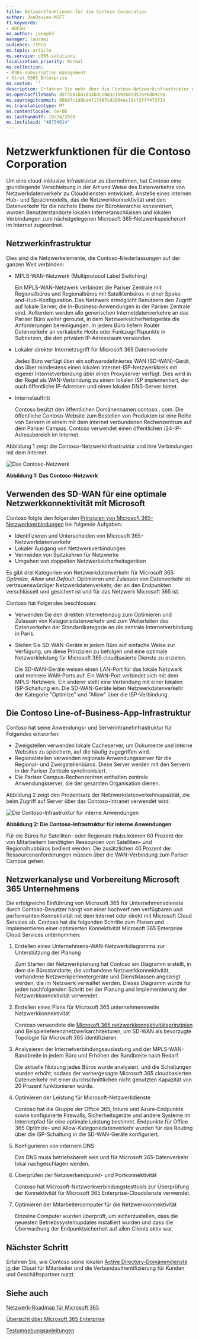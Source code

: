 ```yaml
---
title: Netzwerkfunktionen für die Contoso Corporation
author: JoeDavies-MSFT
f1.keywords:
- NOCSH
ms.author: josephd
manager: laurawi
audience: ITPro
ms.topic: article
ms.service: o365-solutions
localization_priority: Normal
ms.collection:
- M365-subscription-management
- Strat_O365_Enterprise
ms.custom: ''
description: Erfahren Sie mehr über die Contoso-Netzwerkinfrastruktur und darüber, wie das Unternehmen seine SD-WAN-Technologie für eine optimale Netzwerkleistung verwendet, um Microsoft 365 Enterprise Cloud Services zu verbessern.
ms.openlocfilehash: d5f3581b81d33bdc200321692b82d57a96d09298
ms.sourcegitcommit: 66b8fc1d8ba4f17487cd2004ac19cf2fff472f3d
ms.translationtype: MT
ms.contentlocale: de-DE
ms.lasthandoff: 10/24/2020
ms.locfileid: "48754014"
---
```

# <a name="networking-for-the-contoso-corporation"></a>Netzwerkfunktionen für die Contoso Corporation

Um eine cloud-inklusive Infrastruktur zu übernehmen, hat Contoso eine grundlegende Verschiebung in der Art und Weise des Datenverkehrs von Netzwerkdatenverkehr zu Clouddiensten entwickelt. Anstelle eines internen Hub- und Sprachmodells, das die Netzwerkkonnektivität und den Datenverkehr für die nächste Ebene der Bürohierarchie konzentriert, wurden Benutzerstandorte lokalen Internetanschlüssen und lokalen Verbindungen zum nächstgelegenen Microsoft 365-Netzwerkspeicherort im Internet zugeordnet.

## <a name="networking-infrastructure"></a>Netzwerkinfrastruktur

Dies sind die Netzwerkelemente, die Contoso-Niederlassungen auf der ganzen Welt verbinden:

- MPLS-WAN-Netzwerk (Multiprotocol Label Switching)

  Ein MPLS-WAN-Netzwerk verbindet die Pariser Zentrale mit Regionalbüros und Regionalbüros mit Satellitenbüros in einer Spoke-and-Hub-Konfiguration. Das Netzwerk ermöglicht Benutzern den Zugriff auf lokale Server, die In-Business-Anwendungen in der Pariser Zentrale sind. Außerdem werden alle generischen Internetdatenverkehre an das Pariser Büro weiter geroutet, in dem Netzwerksicherheitsgeräte die Anforderungen bereinigungen. In jedem Büro liefern Router Datenverkehr an verkabelte Hosts oder Funkzugriffspunkte in Subnetzen, die den privaten IP-Adressraum verwenden.

- Lokaler direkter Internetzugriff für Microsoft 365 Datenverkehr

  Jedes Büro verfügt über ein softwaredefiniertes WAN (SD-WAN)-Gerät, das über mindestens einen lokalen Internet-ISP-Netzwerkkreis mit eigener Internetverbindung über einen Proxyserver verfügt. Dies wird in der Regel als WAN-Verbindung zu einem lokalen ISP implementiert, der auch öffentliche IP-Adressen und einen lokalen DNS-Server bietet.

- Internetauftritt

  Contoso besitzt den öffentlichen Domänennamen contoso \. com. Die öffentliche Contoso-Website zum Bestellen von Produkten ist eine Reihe von Servern in einem mit dem Internet verbundenen Rechenzentrum auf dem Pariser Campus. Contoso verwendet einen öffentlichen /24-IP-Adressbereich im Internet.

Abbildung 1 zeigt die Contoso-Netzwerkinfrastruktur und ihre Verbindungen mit dem Internet.

![Das Contoso-Netzwerk](../media/contoso-networking/contoso-networking-fig1.png)
 
**Abbildung 1: Das Contoso-Netzwerk**

## <a name="use-of-sd-wan-for-optimal-network-connectivity-to-microsoft"></a>Verwenden des SD-WAN für eine optimale Netzwerkkonnektivität mit Microsoft

Contoso folgte den folgenden [Prinzipien von Microsoft 365-Netzwerkverbindungen](microsoft-365-network-connectivity-principles.md) bei folgende Aufgaben:

- Identifizieren und Unterscheiden von Microsoft 365-Netzwerkdatenverkehr
- Lokaler Ausgang von Netzwerkverbindungen
- Vermeiden von Spitzkehren für Netzwerke
- Umgehen von doppelten Netzwerksicherheitsgeräten

Es gibt drei Kategorien von Netzwerkdatenverkehr für Microsoft 365: *Optimize*, *Allow* und *Default*. Optimieren und Zulassen von Datenverkehr ist vertrauenswürdiger Netzwerkdatenverkehr, der an den Endpunkten verschlüsselt und gesichert ist und für das Netzwerk Microsoft 365 ist.

Contoso hat Folgendes beschlossen:

- Verwenden Sie den direkten Interneteinzug zum Optimieren und Zulassen von Kategoriedatenverkehr und zum Weiterleiten des Datenverkehrs der Standardkategorie an die zentrale Internetverbindung in Paris.

- Stellen Sie SD-WAN-Geräte in jedem Büro auf einfache Weise zur Verfügung, um diese Prinzipien zu befolgen und eine optimale Netzwerkleistung für Microsoft 365 cloudbasierte Dienste zu erzielen.

  Die SD-WAN-Geräte weisen einen LAN-Port für das lokale Netzwerk und mehrere WAN-Ports auf. Ein WAN-Port verbindet sich mit dem MPLS-Netzwerk. Ein anderer stellt eine Verbindung mit einer lokalen ISP-Schaltung ein. Die SD-WAN-Geräte leiten Netzwerkdatenverkehr der Kategorie "Optimize" und "Allow" über die ISP-Verbindung.

## <a name="the-contoso-line-of-business-app-infrastructure"></a>Die Contoso Line-of-Business-App-Infrastruktur

Contoso hat seine Anwendungs- und Serverintranetinfrastruktur für Folgendes entworfen:

- Zweigstellen verwenden lokale Cacheserver, um Dokumente und interne Websites zu speichern, auf die häufig zugegriffen wird.
- Regionalstellen verwenden regionale Anwendungsserver für die Regional- und Zweigstellenbüros. Diese Server werden mit den Servern in der Pariser Zentrale synchronisiert.
- Die Pariser Campus-Rechenzentren enthalten zentrale Anwendungsserver, die der gesamten Organisation dienen.

Abbildung 2 zeigt den Prozentsatz der Netzwerkdatenverkehrkapazität, die beim Zugriff auf Server über das Contoso-Intranet verwendet wird.

![Die Contoso-Infrastruktur für interne Anwendungen](../media/contoso-networking/contoso-networking-fig2.png)
 
**Abbildung 2: Die Contoso-Infrastruktur für interne Anwendungen**

Für die Büros für Satelliten- oder Regionale Hubs können 60 Prozent der von Mitarbeitern benötigten Ressourcen von Satelliten- und Regionalhubbüros bedient werden. Die zusätzlichen 40 Prozent der Ressourcenanforderungen müssen über die WAN-Verbindung zum Pariser Campus gehen.

## <a name="network-analysis-and-preparation-for-microsoft-365-for-enterprise"></a>Netzwerkanalyse und Vorbereitung Microsoft 365 Unternehmens

Die erfolgreiche Einführung von Microsoft 365 für Unternehmensdienste durch Contoso-Benutzer hängt von einer hochverf nen verfügbaren und performanten Konnektivität mit dem Internet oder direkt mit Microsoft Cloud Services ab. Contoso hat die folgenden Schritte zum Planen und Implementieren einer optimierten Konnektivität Microsoft 365 Enterprise Cloud Services unternommen:

1. Erstellen eines Unternehmens-WAN-Netzwerkdiagramms zur Unterstützung der Planung

   Zum Starten der Netzwerkplanung hat Contoso ein Diagramm erstellt, in dem die Bürostandorte, die vorhandene Netzwerkkonnektivität, vorhandene Netzwerkperimetergeräte und Dienstklassen angezeigt werden, die im Netzwerk verwaltet werden. Dieses Diagramm wurde für jeden nachfolgenden Schritt bei der Planung und Implementierung der Netzwerkkonnektivität verwendet.

2. Erstellen eines Plans für Microsoft 365 unternehmensweite Netzwerkkonnektivität

   Contoso verwendete die [Microsoft 365 netzwerkkonnektivitätsprinzipien](microsoft-365-network-connectivity-principles.md) und Beispielreferenznetzwerkarchitekturen, um SD-WAN als bevorzugte Topologie für Microsoft 365 identifizieren.

3. Analysieren der Internetverbindungsauslastung und der MPLS-WAN-Bandbreite in jedem Büro und Erhöhen der Bandbreite nach Bedarf

   Die aktuelle Nutzung jedes Büros wurde analysiert, und die Schaltungen wurden erhöht, sodass der vorhergesagte Microsoft 365 cloudbasierten Datenverkehr mit einer durchschnittlichen nicht genutzten Kapazität von 20 Prozent funktionieren würde.

4. Optimieren der Leistung für Microsoft-Netzwerkdienste

   Contoso hat die Gruppe der Office 365, Intune und Azure-Endpunkte sowie konfigurierte Firewalls, Sicherheitsgeräte und andere Systeme im Internetpfad für eine optimale Leistung bestimmt. Endpunkte für Office 365 Optimize- und Allow-Kategoriedatenverkehr wurden für das Routing über die ISP-Schaltung in die SD-WAN-Geräte konfiguriert.

5. Konfigurieren von internem DNS

   Das DNS muss betriebsbereit sein und für Microsoft 365-Datenverkehr lokal nachgeschlagen werden.

6. Überprüfen der Netzwerkendpunkt- und Portkonnektivität

   Contoso hat Microsoft-Netzwerkverbindungstesttools zur Überprüfung der Konnektivität für Microsoft 365 Enterprise-Clouddienste verwendet.

7. Optimieren der Mitarbeitercomputer für die Netzwerkkonnektivität

   Einzelne Computer wurden überprüft, um sicherzustellen, dass die neuesten Betriebssystemupdates installiert wurden und dass die Überwachung der Endpunktsicherheit auf allen Clients aktiv war.

## <a name="next-step"></a>Nächster Schritt

Erfahren Sie, wie Contoso seine lokalen [Active Directory-Domänendienste in](contoso-identity.md) der Cloud für Mitarbeiter und die Verbundauthentifizierung für Kunden und Geschäftspartner nutzt.

## <a name="see-also"></a>Siehe auch

[Netzwerk-Roadmap für Microsoft 365](networking-roadmap-microsoft-365.md)

[Übersicht über Microsoft 365 Enterprise](microsoft-365-overview.md)

[Testumgebungsanleitungen](m365-enterprise-test-lab-guides.md)
